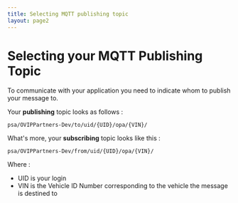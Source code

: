 ```yaml
---
title: Selecting MQTT publishing topic
layout: page2
---
```


# Selecting your MQTT Publishing Topic

To communicate with your application you need to indicate whom to publish your message to.

Your **publishing** topic looks as follows :

`psa/OVIPPartners-Dev/to/uid/{UID}/opa/{VIN}/`  

What's more, your **subscribing** topic looks like this :

`psa/OVIPPartners-Dev/from/uid/{UID}/opa/{VIN}/`  

Where :
- UID is your login
- VIN is the Vehicle ID Number  corresponding to the vehicle the message is destined to